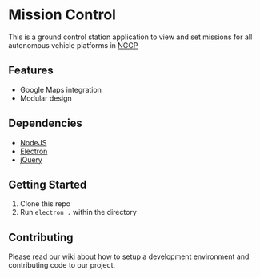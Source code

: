 # Mission Control

This is a ground control station application to view and set missions for all autonomous vehicle platforms in [NGCP](http://www.calpolyngcp.com/about.html)

## Features

- Google Maps integration
- Modular design

## Dependencies

- [NodeJS](https://nodejs.org/en/)
- [Electron](https://electron.atom.io)
- [jQuery](https://jquery.com)

## Getting Started

1. Clone this repo
2. Run `electron .` within the directory

## Contributing

Please read our [wiki](https://github.com/NGCP/missioncontrol/wiki) about how to setup a development environment and contributing code to our project.